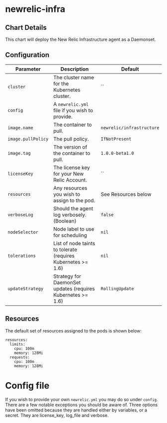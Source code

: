 # newrelic-infra

## Chart Details

This chart will deploy the New Relic Infrastructure agent as a Daemonset.

## Configuration

| Parameter          | Description                                                  | Default                    |
| ------------------ | ------------------------------------------------------------ | -------------------------- |
| `cluster`          | The cluster name for the Kubernetes cluster.                 | ``                         |
| `config`           | A `newrelic.yml` file if you wish to provide.                | ` `                        |
| `image.name`       | The container to pull.                                       | `newrelic/infrastructure`  |
| `image.pullPolicy` | The pull policy.                                             | `IfNotPresent`             |
| `image.tag`        | The version of the container to pull.                        | `1.0.0-beta1.0`            |
| `licenseKey`       | The license key for your New Relic Account.                  | ``                         |
| `resources`        | Any resources you wish to assign to the pod.                 | See Resources below        |
| `verboseLog`       | Should the agent log verbosely. (Boolean)                    | `false`                    |
| `nodeSelector`     | Node label to use for scheduling                             | `nil`                      |
| `tolerations`      | List of node taints to tolerate (requires Kubernetes >= 1.6) | `nil`                      |
| `updateStrategy`   | Strategy for DaemonSet updates (requires Kubernetes >= 1.6)  | `RollingUpdate`            |

## Resources

The default set of resources assigned to the pods is shown below:

    resources:
      limits:
        cpu: 100m
        memory: 128Mi
      requests:
        cpu: 100m
        memory: 128Mi

# Config file

If you wish to provide your own `newrelic.yml` you may do so under `config`. There are a few notable exceptions you should be aware of. Three options have been omitted because they are handled either by variables, or a secret. They are license_key, log_file and verbose.
